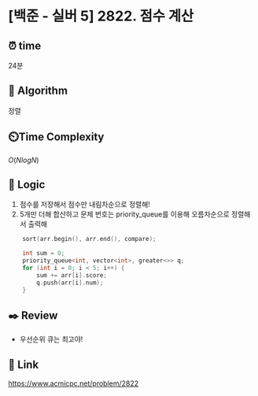 # [백준 - 실버 5] 2822. 점수 계산

## ⏰  **time**
24분

## :pushpin: **Algorithm**
정렬

## ⏲️**Time Complexity**
$O(NlogN)$

## :round_pushpin: **Logic**
1. 점수를 저장해서 점수만 내림차순으로 정렬해!
2. 5개만 더해 합산하고 문제 번호는 priority_queue를 이용해 오름차순으로 정렬해서 출력해
```cpp
    sort(arr.begin(), arr.end(), compare);

    int sum = 0;
    priority_queue<int, vector<int>, greater<>> q;
    for (int i = 0; i < 5; i++) {
        sum += arr[i].score;
        q.push(arr[i].num);
    }
```

## :black_nib: **Review**
- 우선순위 큐는 최고야!
  
## 📡 Link
https://www.acmicpc.net/problem/2822
